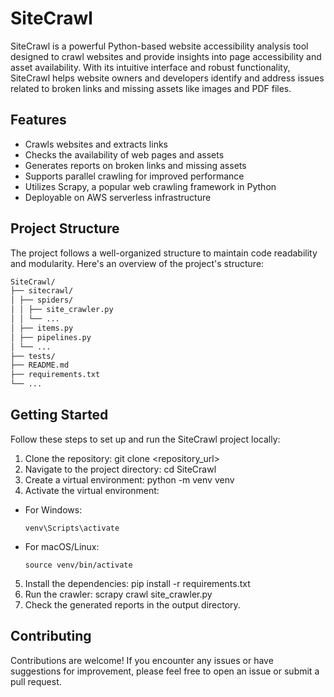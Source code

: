 # SiteCrawl

SiteCrawl is a powerful Python-based website accessibility analysis tool designed to crawl websites and provide insights into page accessibility and asset availability. With its intuitive interface and robust functionality, SiteCrawl helps website owners and developers identify and address issues related to broken links and missing assets like images and PDF files.

## Features

- Crawls websites and extracts links
- Checks the availability of web pages and assets
- Generates reports on broken links and missing assets
- Supports parallel crawling for improved performance
- Utilizes Scrapy, a popular web crawling framework in Python
- Deployable on AWS serverless infrastructure

## Project Structure

The project follows a well-organized structure to maintain code readability and modularity. Here's an overview of the project's structure:

```bash
SiteCrawl/
├── sitecrawl/
│ ├── spiders/
│ │ ├── site_crawler.py
│ │ └── ...
│ ├── items.py
│ ├── pipelines.py
│ └── ...
├── tests/
├── README.md
├── requirements.txt
└── ...
```

## Getting Started

Follow these steps to set up and run the SiteCrawl project locally:

1. Clone the repository: git clone <repository_url>
2. Navigate to the project directory: cd SiteCrawl
3. Create a virtual environment: python -m venv venv
4. Activate the virtual environment:

- For Windows:
  ```
  venv\Scripts\activate
  ```
- For macOS/Linux:
  ```
  source venv/bin/activate
  ```

5. Install the dependencies: pip install -r requirements.txt
6. Run the crawler: scrapy crawl site_crawler.py
7. Check the generated reports in the output directory.

## Contributing

Contributions are welcome! If you encounter any issues or have suggestions for improvement, please feel free to open an issue or submit a pull request.
